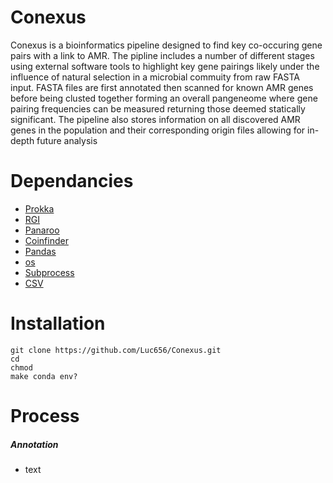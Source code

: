 # Conexus
Conexus is a bioinformatics pipeline designed to find key co-occuring gene pairs with a link to AMR. The pipline includes a number of different stages using external software tools to highlight key gene pairings likely under the influence of natural selection in a microbial commuity from raw FASTA input. FASTA files are first annotated then scanned for known AMR genes before being clusted together forming an overall pangeneome where gene pairing frequencies can be measured returning those deemed statically significant. The pipeline also stores information on all discovered AMR genes in the population and their corresponding origin files allowing for in-depth future analysis
# Dependancies 
 - [Prokka](https://github.com/tseemann/prokka)
 - [RGI](https://github.com/arpcard/rgi)
 - [Panaroo](https://gtonkinhill.github.io/panaroo/#/gettingstarted/quickstart)
 - [Coinfinder](http://mcinerneylab.com/software/coinfinder/)
 - [Pandas](https://pandas.pydata.org/)
 - [os](https://docs.python.org/3/library/os.html#module-os)
 - [Subprocess](https://docs.python.org/3/library/subprocess.html#module-subprocess)
 - [CSV](https://docs.python.org/3/library/csv.html#module-csv)
# Installation
```
git clone https://github.com/Luc656/Conexus.git
cd 
chmod
make conda env?
```
# Process
##### Annotation
- text
